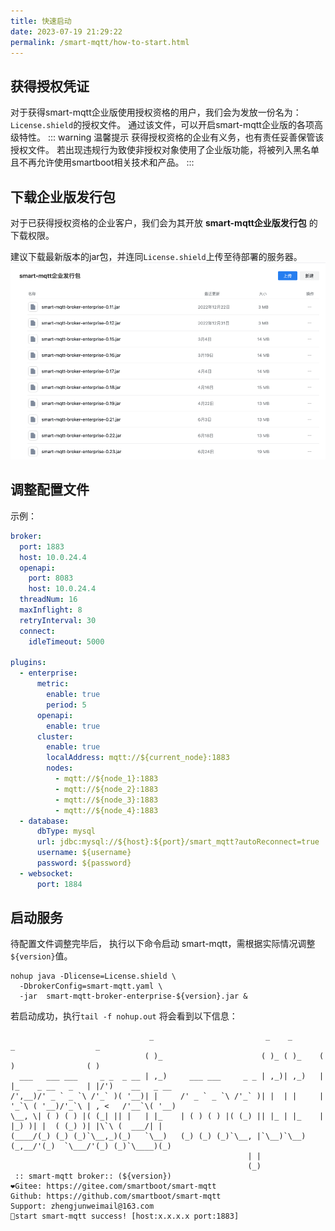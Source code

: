 ```yaml
---
title: 快速启动
date: 2023-07-19 21:29:22
permalink: /smart-mqtt/how-to-start.html
---
```


## 获得授权凭证
对于获得smart-mqtt企业版使用授权资格的用户，我们会为发放一份名为：`License.shield`的授权文件。
通过该文件，可以开启smart-mqtt企业版的各项高级特性。
::: warning 温馨提示
获得授权资格的企业有义务，也有责任妥善保管该授权文件。
若出现违规行为致使非授权对象使用了企业版功能，将被列入黑名单且不再允许使用smartboot相关技术和产品。
:::

## 下载企业版发行包
对于已获得授权资格的企业客户，我们会为其开放 **smart-mqtt企业版发行包** 的下载权限。

建议下载最新版本的jar包，并连同`License.shield`上传至待部署的服务器。
![](./img/packages.png)

## 调整配置文件
示例：
```yaml
broker:
  port: 1883
  host: 10.0.24.4
  openapi:
    port: 8083
    host: 10.0.24.4
  threadNum: 16
  maxInflight: 8
  retryInterval: 30
  connect:
    idleTimeout: 5000

plugins:
  - enterprise:
      metric:
        enable: true
        period: 5
      openapi:
        enable: true
      cluster:
        enable: true
        localAddress: mqtt://${current_node}:1883
        nodes:
          - mqtt://${node_1}:1883
          - mqtt://${node_2}:1883
          - mqtt://${node_3}:1883
          - mqtt://${node_4}:1883
  - database:
      dbType: mysql
      url: jdbc:mysql://${host}:${port}/smart_mqtt?autoReconnect=true
      username: ${username}
      password: ${password}
  - websocket:
      port: 1884
```
## 启动服务
待配置文件调整完毕后， 执行以下命令启动 smart-mqtt，需根据实际情况调整`${version}`值。
```shell
nohup java -Dlicense=License.shield \
  -DbrokerConfig=smart-mqtt.yaml \
  -jar  smart-mqtt-broker-enterprise-${version}.jar &
```
若启动成功，执行`tail -f nohup.out` 将会看到以下信息：
```shell
                               _                         _    _       _                  _                  
                              ( )_                      ( )_ ( )_    ( )                ( )                 
  ___   ___ ___     _ _  _ __ | ,_)     ___ ___     _ _ | ,_)| ,_)   | |_    _ __   _   | |/')    __   _ __ 
/',__)/' _ ` _ `\ /'_` )( '__)| |     /' _ ` _ `\ /'_` )| |  | |     | '_`\ ( '__)/'_`\ | , <   /'__`\( '__)
\__, \| ( ) ( ) |( (_| || |   | |_    | ( ) ( ) |( (_) || |_ | |_    | |_) )| |  ( (_) )| |\`\ (  ___/| |   
(____/(_) (_) (_)`\__,_)(_)   `\__)   (_) (_) (_)`\__, |`\__)`\__)   (_,__/'(_)  `\___/'(_) (_)`\____)(_)   
                                                     | |                                                    
                                                     (_)                                                    
 :: smart-mqtt broker:: (${version})
❤️Gitee: https://gitee.com/smartboot/smart-mqtt
Github: https://github.com/smartboot/smart-mqtt
Support: zhengjunweimail@163.com
🎉start smart-mqtt success! [host:x.x.x.x port:1883]
```